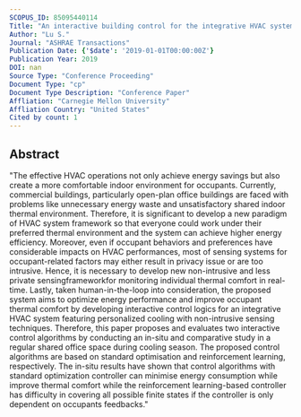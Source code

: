 ```yaml
---
SCOPUS_ID: 85095440114
Title: "An interactive building control for the integrative HVAC system featuring personalized cooling in office buildings"
Author: "Lu S."
Journal: "ASHRAE Transactions"
Publication Date: {'$date': '2019-01-01T00:00:00Z'}
Publication Year: 2019
DOI: nan
Source Type: "Conference Proceeding"
Document Type: "cp"
Document Type Description: "Conference Paper"
Affliation: "Carnegie Mellon University"
Affliation Country: "United States"
Cited by count: 1
---
```


## Abstract
"The effective HVAC operations not only achieve energy savings but also create a more comfortable indoor environment for occupants. Currently, commercial buildings, particularly open-plan office buildings are faced with problems like unnecessary energy waste and unsatisfactory shared indoor thermal environment. Therefore, it is significant to develop a new paradigm of HVAC system framework so that everyone could work under their preferred thermal environment and the system can achieve higher energy efficiency. Moreover, even if occupant behaviors and preferences have considerable impacts on HVAC performances, most of sensing systems for occupant-related factors may either result in privacy issue or are too intrusive. Hence, it is necessary to develop new non-intrusive and less private sensingframeworkfor monitoring individual thermal comfort in real-time. Lastly, taken human-in-the-loop into consideration, the proposed system aims to optimize energy performance and improve occupant thermal comfort by developing interactive control logics for an integrative HVAC system featuring personalized cooling with non-intrusive sensing techniques. Therefore, this paper proposes and evaluates two interactive control algorithms by conducting an in-situ and comparative study in a regular shared office space during cooling season. The proposed control algorithms are based on standard optimisation and reinforcement learning, respectively. The in-situ results have shown that control algorithms with standard optimization controller can minimise energy consumption while improve thermal comfort while the reinforcement learning-based controller has difficulty in covering all possible finite states if the controller is only dependent on occupants feedbacks."
